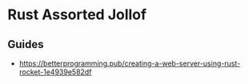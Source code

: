 # Rust Assorted Jollof

## Guides

- <https://betterprogramming.pub/creating-a-web-server-using-rust-rocket-1e4939e582df>
